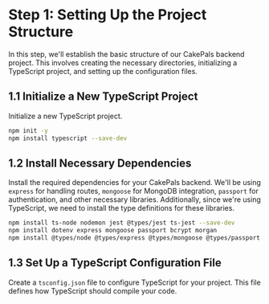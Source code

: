 # Step 1: Setting Up the Project Structure

In this step, we'll establish the basic structure of our CakePals backend project. This involves creating the necessary directories, initializing a TypeScript project, and setting up the configuration files.

## 1.1 Initialize a New TypeScript Project

Initialize a new TypeScript project.

```bash
npm init -y
npm install typescript --save-dev
```

## 1.2 Install Necessary Dependencies

Install the required dependencies for your CakePals backend. We'll be using `express` for handling routes, `mongoose` for MongoDB integration, `passport` for authentication, and other necessary libraries. Additionally, since we're using TypeScript, we need to install the type definitions for these libraries.

```bash
npm install ts-node nodemon jest @types/jest ts-jest --save-dev
npm install dotenv express mongoose passport bcrypt morgan
npm install @types/node @types/express @types/mongoose @types/passport @types/bcrypt @types/morgan --save-dev
```

## 1.3 Set Up a TypeScript Configuration File

Create a `tsconfig.json` file to configure TypeScript for your project. This file defines how TypeScript should compile your code.
